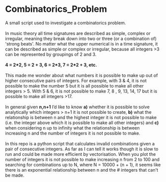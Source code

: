 # Combinatorics_Problem
A small script used to investigate a combinatorics problem. 
</br>
</br>
In music theory all time signatures are described as simple, complex or irregular, meaning they break down into two or three (or a combination of) 'strong beats'. No matter what the upper numerical is in a time signature, it can be described as simple or complex or irregular, because all integers >3 can be represented by groupings of 2 and 3. 
</br>
</br>
**4 = 2\*2, 5 = 2 + 3, 6 = 2\*3, 7 = 2\*2 + 3, etc.**
</br>
</br>
This made me wonder about what numbers it is possible to make up out of higher consecutive pairs of integers. For example, with 3 & 4, it is not possible to make the number 5 but it is all possible to make all other integers > 5. With 5 & 6, it is not possible to make 7, 8 , 9, 13, 14, 17 but it is possible to make all integers >17. 
</br>
</br>
In general given **n,n+1** I’d like to know **a)** whether it is possible to solve analytically which integers > n+1 it is not possible to create, **b)** what the relationship is between n and the highest integer it is not possible to make (i.e. the integer above which it is possible to make all other integers) and **c)** when considering n up to infinity what the relationship is between increasing n and the number of integers it is not possible to make. 
</br>
</br>
In this repo is a python script that calculates invalid combinations given a pair of consecutive integers. As far as I can tell it works though it is slow to run and could be made more efficient by vectorisation. When you plot the number of integers it is not possible to make increasing n from 2 to 100 and searching for combinations up to N, where N = 10000 + (n + 1), it seems like there is an exponential relationship between n and the # integers that can't be made.
